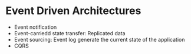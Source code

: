 # Event Driven Architectures

- Event notification
- Event-carriedd state transfer: Replicated data
- Event sourcing: Event log generate the current state of the application
- CQRS